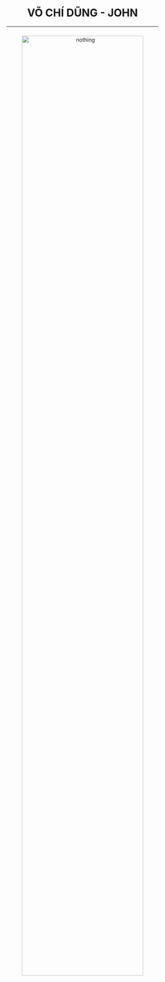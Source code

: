 <div align="center"">
    <h1>VÕ CHÍ DŨNG - JOHN</h1><hr width="80%" />
    <img
        width="80%"
        style="padding: 10px;"
        src="https://www.planetware.com/wpimages/2020/02/france-in-pictures-beautiful-places-to-photograph-eiffel-tower.jpg"
        alt="nothing" />
</div>
